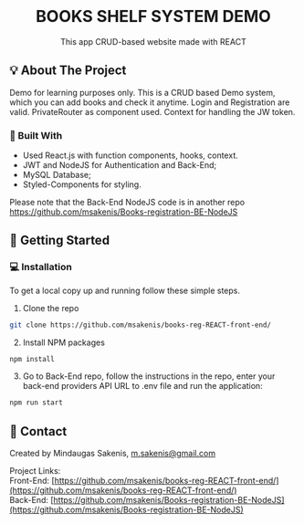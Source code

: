 <br />
<p align="center">
 
  <h1 align="center">BOOKS SHELF SYSTEM DEMO</h1>

  <p align="center">
    This app CRUD-based website made with REACT
</p>

<!-- ABOUT THE PROJECT -->

## :bulb: About The Project
  Demo for learning purposes only.
 This is a CRUD based Demo system, which you can add books and check it anytime. Login and Registration are valid.
 PrivateRouter as component used. Context for handling the JW token.

### :hammer: Built With

- Used React.js with function components, hooks, context.
- JWT and NodeJS for Authentication and Back-End;
- MySQL Database;
- Styled-Components for styling.

Please note that the Back-End NodeJS code is in another repo https://github.com/msakenis/Books-registration-BE-NodeJS


<!-- GETTING STARTED -->

## :paperclip: Getting Started


### :computer: Installation

To get a local copy up and running follow these simple steps.

1. Clone the repo

```sh
git clone https://github.com/msakenis/books-reg-REACT-front-end/
```

2. Install NPM packages

```sh
npm install
```

3. Go to Back-End repo, follow the instructions in the repo, enter your back-end providers API URL to .env file and run the application:

```sh
npm run start
```

  <!-- USAGE EXAMPLES -->


## :email: Contact

Created by Mindaugas Sakenis, m.sakenis@gmail.com

Project Links:<br />
Front-End: [https://github.com/msakenis/books-reg-REACT-front-end/](https://github.com/msakenis/books-reg-REACT-front-end/) <br />
Back-End: [https://github.com/msakenis/Books-registration-BE-NodeJS](https://github.com/msakenis/Books-registration-BE-NodeJS)
